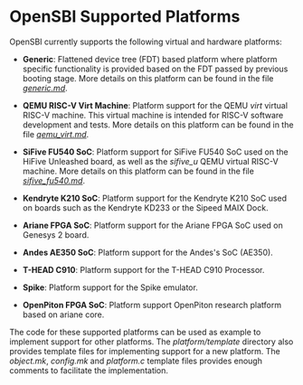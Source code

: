 OpenSBI Supported Platforms
===========================

OpenSBI currently supports the following virtual and hardware platforms:

* **Generic**: Flattened device tree (FDT) based platform where platform
  specific functionality is provided based on the FDT passed by previous
  booting stage. More details on this platform can be found in the file
  *[generic.md]*.

* **QEMU RISC-V Virt Machine**: Platform support for the QEMU *virt* virtual
  RISC-V machine. This virtual machine is intended for RISC-V software
  development and tests. More details on this platform can be found in the
  file *[qemu_virt.md]*.

* **SiFive FU540 SoC**: Platform support for SiFive FU540 SoC used on the
  HiFive Unleashed board, as well as the *sifive_u* QEMU virtual RISC-V
  machine. More details on this platform can be found in the file
  *[sifive_fu540.md]*.

* **Kendryte K210 SoC**: Platform support for the Kendryte K210 SoC used on
  boards such as the Kendryte KD233 or the Sipeed MAIX Dock.

* **Ariane FPGA SoC**: Platform support for the Ariane FPGA SoC used on
  Genesys 2 board.

* **Andes AE350 SoC**: Platform support for the Andes's SoC (AE350).

* **T-HEAD C910**: Platform support for the T-HEAD C910 Processor.

* **Spike**: Platform support for the Spike emulator.

* **OpenPiton FPGA SoC**: Platform support OpenPiton research platform based on
ariane core.

The code for these supported platforms can be used as example to implement
support for other platforms. The *platform/template* directory also provides
template files for implementing support for a new platform. The *object.mk*,
*config.mk* and *platform.c* template files provides enough comments to
facilitate the implementation.

[generic.md]: generic.md
[qemu_virt.md]: qemu_virt.md
[sifive_fu540.md]: sifive_fu540.md
[fpga-ariane.md]: fpga-ariane.md
[andes_ae350.md]: andes-ae350.md
[thead-c910.md]: thead-c910.md
[spike.md]: spike.md
[fpga_openpiton.md]: fpga_openpiton.md
